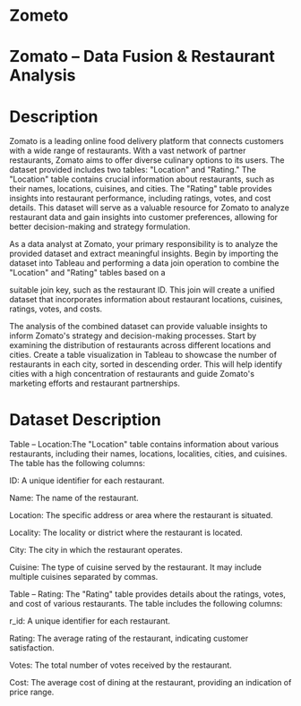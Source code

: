 # Zometo

# Zomato – Data Fusion & Restaurant Analysis

# Description

Zomato is a leading online food delivery platform that connects customers with a wide range of restaurants. With a vast network of partner restaurants, Zomato aims to offer diverse culinary options to its users. The dataset provided includes two tables: "Location" and "Rating." The "Location" table contains crucial information about restaurants, such as their names, locations, cuisines, and cities. The "Rating" table provides insights into restaurant performance, including ratings, votes, and cost details. This dataset will serve as a valuable resource for Zomato to analyze restaurant data and gain insights into customer preferences, allowing for better decision-making and strategy formulation.

As a data analyst at Zomato, your primary responsibility is to analyze the provided dataset and extract meaningful insights. Begin by importing the dataset into Tableau and performing a data join operation to combine the "Location" and "Rating" tables based on a

 

 

suitable join key, such as the restaurant ID. This join will create a unified dataset that incorporates information about restaurant locations, cuisines, ratings, votes, and costs.

 

The analysis of the combined dataset can provide valuable insights to inform Zomato's strategy and decision-making processes. Start by examining the distribution of restaurants across different locations and cities. Create a table visualization in Tableau to showcase the number of restaurants in each city, sorted in descending order. This will help identify cities with a high concentration of restaurants and guide Zomato's marketing efforts and restaurant partnerships.

 
# Dataset Description 

Table – Location:The "Location" table contains information about various restaurants, including their names, locations, localities, cities, and cuisines. The table has the following columns:

 

ID: A unique identifier for each restaurant.

Name: The name of the restaurant.

Location: The specific address or area where the restaurant is situated.

Locality: The locality or district where the restaurant is located.

City: The city in which the restaurant operates.

Cuisine: The type of cuisine served by the restaurant. It may include multiple cuisines separated by commas.

 

Table – Rating: The "Rating" table provides details about the ratings, votes, and cost of various restaurants. The table includes the following columns:

 
r_id: A unique identifier for each restaurant.


Rating: The average rating of the restaurant, indicating customer satisfaction.

Votes: The total number of votes received by the restaurant.

Cost: The average cost of dining at the restaurant, providing an indication of price range.

